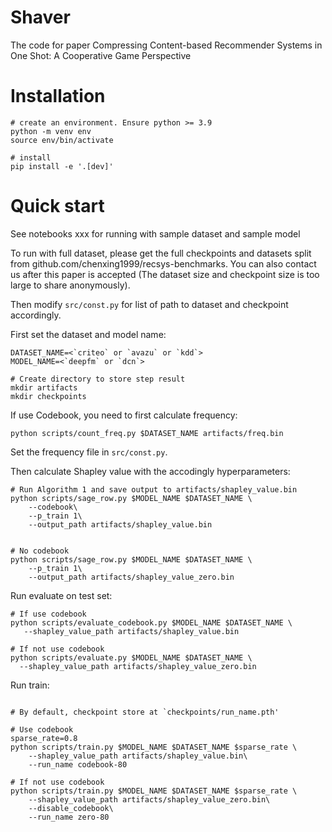 # Shaver

The code for paper Compressing Content-based Recommender Systems in One Shot: A Cooperative Game Perspective

# Installation

```shell
# create an environment. Ensure python >= 3.9
python -m venv env
source env/bin/activate

# install
pip install -e '.[dev]'
```

# Quick start

See notebooks xxx for running with sample dataset and sample model

To run with full dataset, please get the full checkpoints and datasets split from github.com/chenxing1999/recsys-benchmarks. You can also contact us after this paper is accepted (The dataset size and checkpoint size is too large to share anonymously).

Then modify `src/const.py` for list of path to dataset and checkpoint accordingly.

First set the dataset and model name:

```shell
DATASET_NAME=<`criteo` or `avazu` or `kdd`>
MODEL_NAME=<`deepfm` or `dcn`>

# Create directory to store step result
mkdir artifacts
mkdir checkpoints
```

If use Codebook, you need to first calculate frequency:

```shell
python scripts/count_freq.py $DATASET_NAME artifacts/freq.bin
```

Set the frequency file in `src/const.py`.

Then calculate Shapley value with the accodingly hyperparameters:

```shell
# Run Algorithm 1 and save output to artifacts/shapley_value.bin
python scripts/sage_row.py $MODEL_NAME $DATASET_NAME \
    --codebook\
    --p_train 1\
    --output_path artifacts/shapley_value.bin


# No codebook
python scripts/sage_row.py $MODEL_NAME $DATASET_NAME \
    --p_train 1\
    --output_path artifacts/shapley_value_zero.bin
```

Run evaluate on test set:

```shell
# If use codebook
python scripts/evaluate_codebook.py $MODEL_NAME $DATASET_NAME \
   --shapley_value_path artifacts/shapley_value.bin

# If not use codebook
python scripts/evaluate.py $MODEL_NAME $DATASET_NAME \
  --shapley_value_path artifacts/shapley_value_zero.bin
```

Run train:

```shell

# By default, checkpoint store at `checkpoints/run_name.pth'

# Use codebook
sparse_rate=0.8
python scripts/train.py $MODEL_NAME $DATASET_NAME $sparse_rate \
    --shapley_value_path artifacts/shapley_value.bin\
    --run_name codebook-80

# If not use codebook
python scripts/train.py $MODEL_NAME $DATASET_NAME $sparse_rate \
    --shapley_value_path artifacts/shapley_value_zero.bin\
    --disable_codebook\
    --run_name zero-80
```

